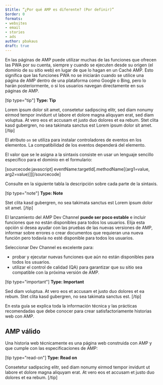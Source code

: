 ```yaml
---
$title: “¿Por qué AMP es diferente? (Por definir)”
$order: 0
formats:
- websites
- email
- stories
- ads
author: pbakaus
draft: true
---
```


En las páginas de AMP puede utilizar muchas de las funciones que ofrecen las PWA por su cuenta, siempre y cuando se ejecuten desde su origen (el dominio de su sitio web) en lugar de que lo hagan en un Caché AMP. Esto significa que las funciones PWA no se iniciarán cuando se utilice una página de AMP dentro de una plataforma como Google o Bing, pero lo harán posteriormente, o si los usuarios navegan directamente en sus páginas de AMP.

[tip type="tip"] **Type: Tip**

Lorem ipsum dolor sit amet, consetetur sadipscing elitr, sed diam nonumy eirmod tempor invidunt ut labore et dolore magna aliquyam erat, sed diam voluptua. At vero eos et accusam et justo duo dolores et ea rebum. Stet clita kasd gubergren, no sea takimata sanctus est Lorem ipsum dolor sit amet. [/tip]

El atributo `on` se utiliza para instalar controladores de eventos en los elementos. La compatibilidad de los eventos dependerá del elemento.

El valor que se le asigna a la sintaxis consiste en usar un lenguaje sencillo específico para el dominio en el formulario:

[sourcecode:javascript] eventName:targetId[.methodName[(arg1=value, arg2=value)]][/sourcecode]

Consulte en la siguiente tabla la descripción sobre cada parte de la sintaxis.

[tip type="note"] **Type: Note**

Stet clita kasd gubergren, no sea takimata sanctus est Lorem ipsum dolor sit amet. [/tip]

El lanzamiento del AMP Dev Channel **puede ser poco estable** e incluir funciones que no están disponibles para todos los usuarios. Elija esta opción si desea ayudar con las pruebas de las nuevas versiones de AMP, informar sobre errores o crear documentos que requieran una nueva función pero todavía no esté disponible para todos los usuarios.

Seleccionar Dev Channel es excelente para:

- probar y ejecutar nuevas funciones que aún no están disponibles para todos los usuarios.
- utilizar el control de calidad (QA) para garantizar que su sitio sea compatible con la próxima versión de AMP.

[tip type="important"] **Type: Important**

Sed diam voluptua. At vero eos et accusam et justo duo dolores et ea rebum. Stet clita kasd gubergren, no sea takimata sanctus est. [/tip]

En esta guía se explica toda la información técnica y las prácticas recomendadas que debe conocer para crear satisfactoriamente historias web con AMP.

## AMP válido

Una historia web técnicamente es una página web construida con AMP y que cumple con las especificaciones de AMP:

[tip type="read-on"] **Type: Read on**

Consetetur sadipscing elitr, sed diam nonumy eirmod tempor invidunt ut labore et dolore magna aliquyam erat. At vero eos et accusam et justo duo dolores et ea rebum. [/tip]
